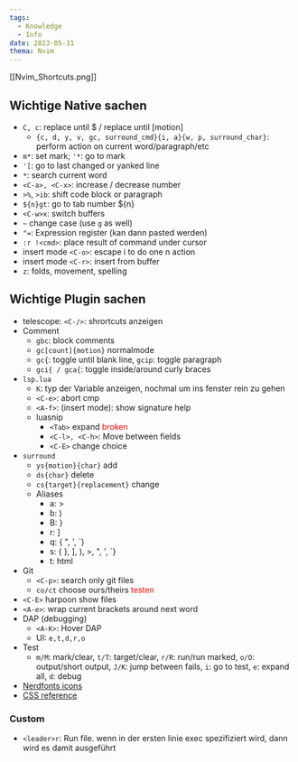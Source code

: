 ```yaml
---
tags:
  - Knowledge
  - Info
date: 2023-05-31
thema: Nvim
---
```

[[Nvim_Shortcuts.png]]

## Wichtige Native sachen
- `C, c`: replace until \$ / replace until \[motion\] 
	- `{c, d, y, v, gc, surround_cmd}{i, a}{w, p, surround_char}`: perform action on current word/paragraph/etc
- `m*`: set mark; `'*`: go to mark
- `'[`: go to last changed or yanked line
- `*`: search current word
- `<C-a>, <C-x>`: increase / decrease number
- `>%`, `>ib`: shift code block or paragraph
- `${n}gt`: go to tab number ${n}
- `<C-w>x`: switch buffers
- `~` change case (use `g` as well)
- `"=`: Expression register (kan dann pasted werden)
- `:r !<cmd>`: place result of command under cursor
- insert mode `<C-o>`: escape i to do one n action
- insert mode `<C-r>`: insert from buffer
- `z`: folds, movement, spelling

## Wichtige Plugin sachen
- telescope: `<C-/>`: shrortcuts anzeigen
- Comment
	- `gbc`: block comments
	- `gc[count]{motion}` normalmode
	- `gc{`: toggle until blank line,  `gcip`: toggle paragraph
	- `gci{ / gca{`: toggle inside/around curly braces
- `lsp.lua`
	- `K`: typ der Variable anzeigen, nochmal um ins fenster rein zu gehen
	- `<C-e>`: abort cmp
	- `<A-f>`: (insert mode): show signature help
	- luasnip
		- `<Tab>` expand <font color="red">broken</font>
		- `<C-l>, <C-h>`: Move between fields
		- `<C-E>` change choice
- `surround`
	- `ys{motion}{char}` add
	- `ds{char}` delete
	- `cs{target}{replacement}` change
	- Aliases
		- a: >
		- b: )
		- B: }
		- r: ]
		- q: { ", ', \`}
		- s: { }, ], ), >, ", ', \`}
		- t: html
- Git
	- `<C-p>`: search only git files
	- `co/ct` choose ours/theirs <font color="red">testen</font>
- `<C-E>` harpoon show files
- `<A-e>`: wrap current brackets around next word
- DAP (debugging)
	- `<A-K>`: Hover DAP
	- UI: `e,t,d,r,o`
- Test
	- `m/M`: mark/clear, `t/T`: target/clear, `r/R`: run/run marked, `o/O`: output/short output, `J/K`: jump between fails, `i`: go to test, `e`: expand all, `d`: debug
- [Nerdfonts icons](https://www.nerdfonts.com/cheat-sheet)
- [CSS reference](https://github.com/rstacruz/vim-hyperstyle/blob/master/REFERENCE.md)

### Custom
- `<leader>r`: Run file. wenn in der ersten linie exec spezifiziert wird, dann wird es damit ausgeführt